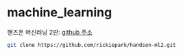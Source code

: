 # machine_learning

핸즈온 머신러닝 2판: [github 주소](https://github.com/rickiepark/handson-ml2)

```bash
git clone https://github.com/rickiepark/handson-ml2.git
```
